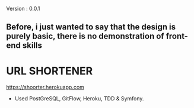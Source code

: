 Version : 0.0.1

## Before, i just wanted to say that the design is purely basic, there is no demonstration of front-end skills 

# URL SHORTENER 

https://shoorter.herokuapp.com

 * Used PostGreSQL, GitFlow, Heroku, TDD & Symfony.

